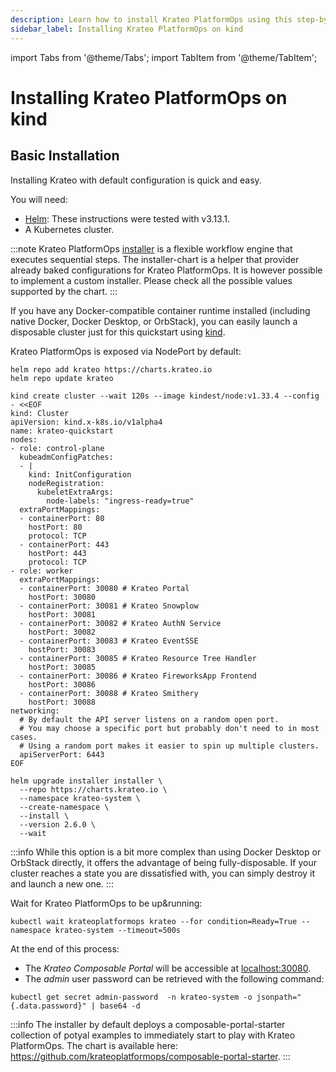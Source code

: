```yaml
---
description: Learn how to install Krateo PlatformOps using this step-by-step guide
sidebar_label: Installing Krateo PlatformOps on kind
---
```


import Tabs from '@theme/Tabs';
import TabItem from '@theme/TabItem';

# Installing Krateo PlatformOps on kind

## Basic Installation

Installing Krateo with default configuration is quick and easy.

You will need:

* [Helm](https://helm.sh/docs/): These instructions were tested with v3.13.1.
* A Kubernetes cluster.

:::note
Krateo PlatformOps [installer](https://github.com/krateoplatformops/installer-chart) is a flexible workflow engine that executes sequential steps. The installer-chart is a helper that provider already baked configurations for Krateo PlatformOps. It is however possible to implement a custom installer. Please check all the possible values supported by the chart.
:::

<Tabs groupId="kubernetes-version">
<TabItem value="kind" label="kind">

If you have any Docker-compatible container runtime installed (including native
Docker, Docker Desktop, or OrbStack), you can easily launch a disposable cluster
just for this quickstart using
[kind](https://kind.sigs.k8s.io/#installation-and-usage).

Krateo PlatformOps is exposed via NodePort by default:

```shell
helm repo add krateo https://charts.krateo.io
helm repo update krateo

kind create cluster --wait 120s --image kindest/node:v1.33.4 --config - <<EOF
kind: Cluster
apiVersion: kind.x-k8s.io/v1alpha4
name: krateo-quickstart
nodes:
- role: control-plane
  kubeadmConfigPatches:
  - |
    kind: InitConfiguration
    nodeRegistration:
      kubeletExtraArgs:
        node-labels: "ingress-ready=true"
  extraPortMappings:
  - containerPort: 80
    hostPort: 80
    protocol: TCP
  - containerPort: 443
    hostPort: 443
    protocol: TCP
- role: worker
  extraPortMappings:
  - containerPort: 30080 # Krateo Portal
    hostPort: 30080
  - containerPort: 30081 # Krateo Snowplow
    hostPort: 30081
  - containerPort: 30082 # Krateo AuthN Service
    hostPort: 30082
  - containerPort: 30083 # Krateo EventSSE
    hostPort: 30083
  - containerPort: 30085 # Krateo Resource Tree Handler
    hostPort: 30085
  - containerPort: 30086 # Krateo FireworksApp Frontend
    hostPort: 30086
  - containerPort: 30088 # Krateo Smithery
    hostPort: 30088
networking:
  # By default the API server listens on a random open port.
  # You may choose a specific port but probably don't need to in most cases.
  # Using a random port makes it easier to spin up multiple clusters.
  apiServerPort: 6443
EOF

helm upgrade installer installer \
  --repo https://charts.krateo.io \
  --namespace krateo-system \
  --create-namespace \
  --install \
  --version 2.6.0 \
  --wait
```

</TabItem>
</Tabs>

:::info
While this option is a bit more complex than using Docker Desktop or OrbStack
directly, it offers the advantage of being fully-disposable. If your cluster
reaches a state you are dissatisfied with, you can simply destroy it and
launch a new one.
:::

Wait for Krateo PlatformOps to be up&running:
```shell
kubectl wait krateoplatformops krateo --for condition=Ready=True --namespace krateo-system --timeout=500s
```

At the end of this process:

* The *Krateo Composable Portal* will be accessible at [localhost:30080](http://localhost:30080).
* The *admin* user password can be retrieved with the following command:
```shell
kubectl get secret admin-password  -n krateo-system -o jsonpath="{.data.password}" | base64 -d
```

:::info
The installer by default deploys a composable-portal-starter collection of potyal examples to immediately start to play with Krateo PlatformOps. The chart is available here: https://github.com/krateoplatformops/composable-portal-starter.
:::
